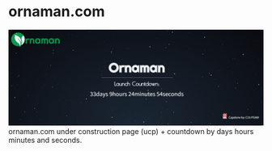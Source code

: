 # ornaman.com
![Page Preview](asset/images/ornaman.com-ucp.jpg)
ornaman.com under construction page (ucp) + countdown by days hours minutes and seconds.
